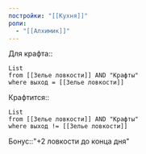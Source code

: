 ```yaml
---
постройки: "[[Кухня]]"
роли:
  - "[[Алхимик]]"
---
```

Для крафта::
```dataview
List
from [[Зелье ловкости]] AND "Крафты"
where выход = [[Зелье ловкости]] 
```
Крафтится::
```dataview
List
from [[Зелье ловкости]] AND "Крафты"
where выход != [[Зелье ловкости]]
```
Бонус::"+2 ловкости до конца дня"
